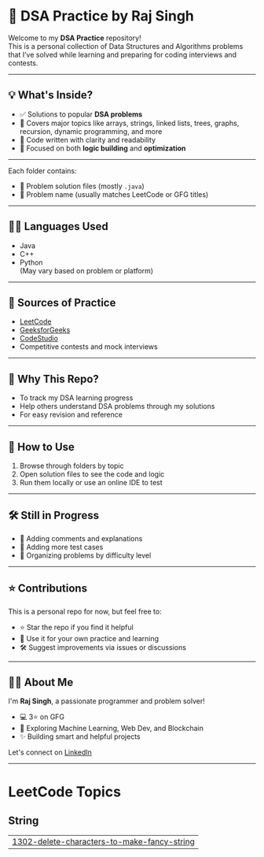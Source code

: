 # 📘 DSA Practice by Raj Singh

Welcome to my **DSA Practice** repository!  
This is a personal collection of Data Structures and Algorithms problems that I’ve solved while learning and preparing for coding interviews and contests.

---

## 💡 What's Inside?

- ✅ Solutions to popular **DSA problems**
- 🧠 Covers major topics like arrays, strings, linked lists, trees, graphs, recursion, dynamic programming, and more
- 📝 Code written with clarity and readability
- 🧪 Focused on both **logic building** and **optimization**

---


Each folder contains:
- 📄 Problem solution files (mostly `.java`)
- 💬 Problem name (usually matches LeetCode or GFG titles)

---

## 🧑‍💻 Languages Used
- Java
- C++
- Python  
(May vary based on problem or platform)

---

## 🧭 Sources of Practice

- [LeetCode](https://leetcode.com/)
- [GeeksforGeeks](https://www.geeksforgeeks.org/)
- [CodeStudio](https://www.naukri.com/code360/home)
- Competitive contests and mock interviews

---

## 🚀 Why This Repo?

- To track my DSA learning progress
- Help others understand DSA problems through my solutions
- For easy revision and reference

---

## 📌 How to Use

1. Browse through folders by topic
2. Open solution files to see the code and logic
3. Run them locally or use an online IDE to test

---

## 🛠️ Still in Progress

- 🔄 Adding comments and explanations
- 🧪 Adding more test cases
- 🚧 Organizing problems by difficulty level

---

## ⭐ Contributions

This is a personal repo for now, but feel free to:
- ⭐ Star the repo if you find it helpful
- 👀 Use it for your own practice and learning
- 🛠️ Suggest improvements via issues or discussions

---

## 🙋‍♂️ About Me

I'm **Raj Singh**, a passionate programmer and problem solver!  
- 💻 3⭐ on GFG  
- 🔭 Exploring Machine Learning, Web Dev, and Blockchain  
- ✨ Building smart and helpful projects

Let's connect on [LinkedIn](https://www.linkedin.com/in/raj-singh-92b104266/)

---



<!---LeetCode Topics Start-->
# LeetCode Topics
## String
|  |
| ------- |
| [1302-delete-characters-to-make-fancy-string](https://github.com/Raj-Singh-3/DSA-Practice/tree/master/1302-delete-characters-to-make-fancy-string) |
<!---LeetCode Topics End-->